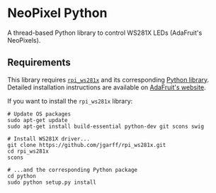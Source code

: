# NeoPixel Python #
A thread-based Python library to control WS281X LEDs (AdaFruit's NeoPixels).

## Requirements ##
This library requires [`rpi_ws281x`](https://github.com/jgarff/rpi_ws281x) and its corresponding [Python library](https://github.com/jgarff/rpi_ws281x/tree/master/python). Detailed installation instructions are available on [AdaFruit's website](https://learn.adafruit.com/neopixels-on-raspberry-pi/software).

If you want to install the `rpi_ws281x` library:
```
# Update OS packages
sudo apt-get update
sudo apt-get install build-essential python-dev git scons swig

# Install WS281X driver...
git clone https://github.com/jgarff/rpi_ws281x.git
cd rpi_ws281x
scons

# ...and the corresponding Python package
cd python
sudo python setup.py install
```
